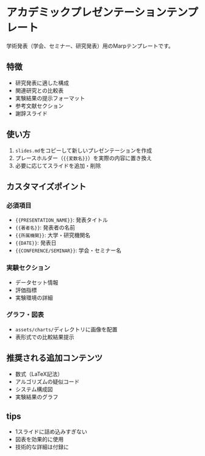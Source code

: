 # アカデミックプレゼンテーションテンプレート

学術発表（学会、セミナー、研究発表）用のMarpテンプレートです。

## 特徴

- 研究発表に適した構成
- 関連研究との比較表
- 実験結果の提示フォーマット
- 参考文献セクション
- 謝辞スライド

## 使い方

1. `slides.md`をコピーして新しいプレゼンテーションを作成
2. プレースホルダー（`{{変数名}}`）を実際の内容に置き換え
3. 必要に応じてスライドを追加・削除

## カスタマイズポイント

### 必須項目
- `{{PRESENTATION_NAME}}`: 発表タイトル
- `{{著者名}}`: 発表者の名前
- `{{所属機関}}`: 大学・研究機関名
- `{{DATE}}`: 発表日
- `{{CONFERENCE/SEMINAR}}`: 学会・セミナー名

### 実験セクション
- データセット情報
- 評価指標
- 実験環境の詳細

### グラフ・図表
- `assets/charts/`ディレクトリに画像を配置
- 表形式での比較結果提示

## 推奨される追加コンテンツ

- 数式（LaTeX記法）
- アルゴリズムの疑似コード
- システム構成図
- 実験結果のグラフ

## tips

- 1スライドに詰め込みすぎない
- 図表を効果的に使用
- 技術的な詳細は付録に